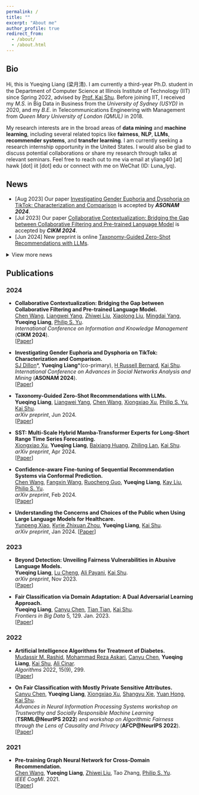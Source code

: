 ```yaml
---
permalink: /
title: ""
excerpt: "About me"
author_profile: true
redirect_from: 
  - /about/
  - /about.html
---
```

## Bio
Hi, this is Yueqing Liang (梁月清). I am currently a third-year Ph.D. student in the Department of Computer Science at Illinois Institute of Technology (IIT) since Spring 2022, advised by [Prof. Kai Shu](https://www.cs.emory.edu/~kshu5/index.html). Before joining IIT, I received my *M.S.* in Big Data in Business from the *University of Sydney (USYD)* in 2020, and my *B.E.* in Telecommunications Engineering with Management from *Queen Mary University of London (QMUL)* in 2018. 
<!-- You can find my [CV](http://yueqingliang1.github.io/files/Yueqing_Liang_CV.pdf) here. -->

<!--
Hi there! This is Yueqing Liang (梁月清), you can call me Luna as well. I am currently a first-year Ph.D. student in the [Department of Computer Science](https://www.iit.edu/computer-science) at [Illinois Institute of Technology (IIT)](https://www.iit.edu) since Spring 2022, advised by [Prof. Kai Shu](http://www.cs.iit.edu/~kshu/). Before joining IIT, I received my Master degree in [Big Data in Business](https://www.sydney.edu.au/handbooks/archive/2019/business_school_PG/coursework/subject_areas/big_data_business.shtml.html) from the [University of Sydney (USYD)](https://www.sydney.edu.au) in 2020, and my Bachelor degree in [Telecommunications Engineering with Management](http://eecs.qmul.ac.uk/study-abroad/joint-programme-bupt/bupt-degree-programmes/#bteml) from [Queen Mary University of London (QMUL)](https://www.qmul.ac.uk) in 2018.
-->

My research interests are in the broad areas of **data mining** and **machine learning**, including several related topics like **fairness**, **NLP**, **LLMs**, **recommender systems**, and **transfer learning**. I am currently seeking a research internship opportunity in the United States. I would also be glad to discuss potential collaborations or share my research through talks at relevant seminars. Feel free to reach out to me via email at yliang40 [at] hawk [dot] iit [dot] edu or connect with me on WeChat (ID: Luna_lyq).

<!-- \[[View My Curriculum Vitae](https://yueqingliang1.github.io/files/CV_Yingtong.pdf)\]   
 -->
<!--
-->

<!--
**<span style="color: indigo;">I am actively looking for research cooperation /summer internship positions related to machine learning fairness in United States. You can contact me via email (yliang40 AT hawk DOT iit DOT edu).</span>**
-->


## News

<div class="highlight">
  <ul>
    <li>[Aug 2023] Our paper <a href="https://imyday.github.io/pub/asonam2024/pdf/papers/1324_115.pdf">Investigating Gender Euphoria and Dysphoria on TikTok: Characterization and Comparison</a> is accepted by <strong><em>ASONAM 2024</em></strong>.</li>
    <li>[Jul 2023] Our paper <a href="https://arxiv.org/abs/2310.09400">Collaborative Contextualization: Bridging the Gap between Collaborative Filtering and Pre-trained Language Model</a> is accepted by <strong><em>CIKM 2024</em></strong>.</li>
    <li>[Jun 2024] New preprint is online <a href="https://arxiv.org/abs/2406.14043">Taxonomy-Guided Zero-Shot Recommendations with LLMs</a>.</li>
  </ul>
  
  <details>
    <summary>View more news</summary>
      <pre>
        <li>[Feb 2024] Be invited to serve as a PC member for <a href="https://kdd2024.kdd.org/">KDD 2024</a>.</li>
        <li>[Feb 2024] New preprint is online <a href="https://arxiv.org/abs/2402.08976">Confidence-aware Fine-tuning of Sequential Recommendation Systems via Conformal Prediction</a>.</li>
        <li>[Feb 2024] Be invited to serve as a PC member for <a href="https://socialmediaandsociety.org/">SMSociety 2024</a>.</li>
        <li>[Jan 2024] New preprint is online <a href="https://arxiv.org/abs/2401.09090">Understanding the Concerns and Choices of Public when Using Large Language Models for Healthcare</a>.</li>
        <li>[Jan 2024] Honored to be selected to participate <a href="https://web.cvent.com/event/af32de64-9853-4aff-a0c9-b0dc590dd1e8/summary">2024 CRA-WP Grad Cohort for Women</a>. Looking forward to meeting you in April in Minneapolis!</li>
        <li>[Dec 2023] Be invited to serve as a PC member for <a href="https://pakdd2024.org/">PAKDD 2024</a>.</li>
        <li>[Nov 2023] Be invited to serve as a PC member for <a href="https://www2024.thewebconf.org/">The Web Conference 2024</a>.</li>
        <li>[Jul 2023] Be invited to serve as a PC member for <a href="https://aaai.org/aaai-conference/">AAAI 2024</a>.</li>
        <li>[Jul 2023] Be invited to serve as an external reviewer for <a href="https://www.cloud-conf.net/icdm2023/">ICDM 2023</a>.</li>
        <li>[Jul 2023] Be invited to serve as a PC member for <a href="https://asonam.cpsc.ucalgary.ca/2023/index.html//">ASONAM 2023</a>.</li>
        <li>[Jun 2023] Attended <a href="https://facctconference.org/2023/">FAccT 2023</a> in Chicago.</li>
        <li>[Jun 2023] Be invited to serve as an external reviewer for <a href="https://uobevents.eventsair.com/cikm2023//">CIKM 2023</a>.</li>
        <li>[May 2023] Attended <a href="https://www.midwest-ml.org/2023/">MMLS 2023</a> in Chicago.</li>
        <li>[Apr 2023] Be invited to serve as an external reviewer for <a href="https://2023.ecmlpkdd.org/">ECML PKDD 2023</a>.</li>
        <li>[Feb 2023] Be invited to serve as an external reviewer for <a href="https://sigir.org/sigir2023/">SIGIR 2023</a>.</li>
        <li>[Jan 2023] Our paper <a href="https://www.frontiersin.org/articles/10.3389/fdata.2022.1049565/full?&utm_source=Email_to_authors_&utm_medium=Email&utm_content=T1_11.5e1_author&utm_campaign=Email_publication&field=&journalName=Frontiers_in_Big_Data&id=1049565">Fair Classification via Domain Adaptation: A Dual Adversarial Learning Approach</a> is accepted by <strong><em>Frontiers in Big Data</em></strong>.</li>
        <li>[Aug 2022] Be invited to serve as an external reviewer for <a href="https://www.wsdm-conference.org/2022/">WSDM 2022</a>.</li>
        <li>[Jul 2022] Be invited to serve as a co-reviewer for <a href="https://icdm22.cse.usf.edu//">ICDM 2022</a>.</li>
        <li>[Jul 2022] Be invited to serve as a subreviewer for <a href="http://sbp-brims.org/2022//">SBP-BRiMS 2022</a>.</li>
        <li>[Jun 2022] Be invited to serve as a subreviewer for <a href="https://sites.google.com/nyu.edu/discoml/home/">DisCoML 2022</a>.</li>
        <li>[Jun 2022] Be invited to serve as a subreviewer for <a href="https://www.cikm2022.org/">CIKM 2022</a>.</li>
        <li>[Apr 2022] Be invited to serve as a subreviewer for <a href="https://www.computer.org/csdl/journal/tk/">TKDE</a>.</li>
        <li>[Mar 2022] Be invited to serve as a subreviewer for <a href="https://sigir.org/sigir2022//">SIGIR 2022</a>.</li>
        <li>[Feb 2022] Be invited to serve as a subreviewer for <a href="https://ieeexplore.ieee.org/xpl/aboutJournal.jsp?punumber=6570650/">TCSS</a>.</li>
        <li>[Feb 2022] Be invited to serve as an external reviewer for <a href="https://www.kdd.org/kdd2022//">KDD 2022</a>.</li>
        <li>[Jan 2022] Be invited to serve as a subreviewer for <a href="https://www.siam.org/conferences/cm/conference/sdm22/">SDM 2022</a>.</li>
        <li>[Jan 2022] Be invited to serve as a subreviewer for <a href="https://www.sciencedirect.com/journal/knowledge-based-systems/">Knowledge-Based Systems</a>.</li>
        <li>[Dec 2021] Be invited to serve as a subreviewer for <a href="https://www.sciencedirect.com/journal/information-and-management/">Information & Management</a>.</li>
      </pre>
  </details>
</div>



 

## Publications
### 2024

  * **Collaborative Contextualization: Bridging the Gap between Collaborative Filtering and Pre-trained Language Model.**  
  [Chen Wang](https://scholar.google.com/citations?user=9xS58ucAAAAJ&hl=en), [Liangwei Yang](https://yangliangwei.github.io/), [Zhiwei Liu](https://sites.google.com/view/zhiwei-jim), [Xiaolong Liu](https://scholar.google.com/citations?user=ooBkvK4AAAAJ&hl=en), [Mingdai Yang](https://scholar.google.com/citations?user=1h0mbWoAAAAJ&hl=zh-CN), **Yueqing Liang**, [Philip S. Yu](https://scholar.google.com/citations?user=D0lL1r0AAAAJ&hl=en).  
  *International Conference on Information and Knowledge Management* (**CIKM 2024**).  
\[[Paper](https://arxiv.org/abs/2310.09400)\]

  * **Investigating Gender Euphoria and Dysphoria on TikTok: Characterization and Comparison.**  
  [SJ Dillon](https://anthropology.emory.edu/people/grad_bios/dillon-sj.html)\*, **Yueqing Liang**\*(co-primary), [H Russell Bernard](https://hrussellbernard.com/), [Kai Shu](http://www.cs.iit.edu/~kshu/).  
  *International Conference on Advances in Social Networks Analysis and Mining* (**ASONAM 2024**).  
\[[Paper](https://arxiv.org/abs/2305.19552)\]

  * **Taxonomy-Guided Zero-Shot Recommendations with LLMs.**  
  **Yueqing Liang**, [Liangwei Yang](https://yangliangwei.github.io/), [Chen Wang](https://scholar.google.com/citations?user=9xS58ucAAAAJ&hl=en), [Xiongxiao Xu](https://xiongxiaoxu.github.io/), [Philip S. Yu](https://scholar.google.com/citations?user=D0lL1r0AAAAJ&hl=en), [Kai Shu](http://www.cs.iit.edu/~kshu/).  
  *arXiv preprint*, Jun 2024.  
\[[Paper](https://arxiv.org/abs/2406.14043)\]

  * **SST: Multi-Scale Hybrid Mamba-Transformer Experts for Long-Short Range Time Series Forecasting.**  
  [Xiongxiao Xu](https://xiongxiaoxu.github.io/), **Yueqing Liang**, [Baixiang Huang](https://baixianghuang.github.io/), [Zhiling Lan](https://lanzhiling.github.io/), [Kai Shu](http://www.cs.iit.edu/~kshu/).  
  *arXiv preprint*, Apr 2024.  
\[[Paper](https://arxiv.org/abs/2404.14757)\]

  * **Confidence-aware Fine-tuning of Sequential Recommendation Systems via Conformal Prediction.**  
  [Chen Wang](https://scholar.google.com/citations?user=9xS58ucAAAAJ&hl=en), [Fangxin Wang](https://fangxin-wang.github.io/), [Ruocheng Guo](https://scholar.google.com/citations?user=8Nuj8NwAAAAJ), **Yueqing Liang**, [Kay Liu](https://kayzliu.com/), [Philip S. Yu](https://scholar.google.com/citations?user=D0lL1r0AAAAJ&hl=en).  
  *arXiv preprint*, Feb 2024.  
\[[Paper](https://arxiv.org/abs/2402.08976)\]

  * **Understanding the Concerns and Choices of the Public when Using Large Language Models for Healthcare.**  
  [Yunpeng Xiao](https://24yearsoldstudent.github.io/), [Kyrie Zhixuan Zhou](https://kyriezz.com/), **Yueqing Liang**, [Kai Shu](http://www.cs.iit.edu/~kshu/).  
  *arXiv preprint*, Jan 2024. 
\[[Paper](https://arxiv.org/abs/2401.09090)\]



### 2023
  * **Beyond Detection: Unveiling Fairness Vulnerabilities in Abusive Language Models.**  
  **Yueqing Liang**, [Lu Cheng](https://lcheng.org/), [Ali Payani](https://scholar.google.com/citations?user=9rHwD8wAAAAJ&hl=en), [Kai Shu](http://www.cs.iit.edu/~kshu/).  
  *arXiv preprint*, Nov 2023.  
\[[Paper](https://arxiv.org/abs/2311.09428)\]

  * **Fair Classification via Domain Adaptation: A Dual Adversarial Learning Approach.**  
  **Yueqing Liang**, [Canyu Chen](https://canyuchen.com/), [Tian Tian](https://www.linkedin.com/in/tian-tian-3b0a9bb0/), [Kai Shu](http://www.cs.iit.edu/~kshu/).  
  *Frontiers in Big Data* 5, 129. Jan. 2023.  
\[[Paper](https://www.frontiersin.org/articles/10.3389/fdata.2022.1049565/full?&utm_source=Email_to_authors_&utm_medium=Email&utm_content=T1_11.5e1_author&utm_campaign=Email_publication&field=&journalName=Frontiers_in_Big_Data&id=1049565)\]



### 2022
  * **Artificial Intelligence Algorithms for Treatment of Diabetes.**  
  [Mudassir M. Rashid](https://scholar.google.com/citations?user=F3OZmPoAAAAJ&hl=en), [Mohammad Reza Askari](https://scholar.google.com/citations?user=njl6K6VfGlAC&hl=en), [Canyu Chen](https://canyuchen.com/), **Yueqing Liang**, [Kai Shu](http://www.cs.iit.edu/~kshu/), [Ali Cinar](https://sites.google.com/iit.edu/ali-cinar).  
  *Algorithms* 2022, 15(9), 299.  
\[[Paper](https://www.mdpi.com/1999-4893/15/9/299)\]

  * **On Fair Classification with Mostly Private Sensitive Attributes.**  
  [Canyu Chen](https://canyuchen.com/), **Yueqing Liang**, [Xiongxiao Xu](https://xiongxiaoxu.github.io/), [Shangyu Xie](https://scholar.google.com/citations?user=fZXYI2wAAAAJ&hl=en), [Yuan Hong](https://yhongcs.github.io/index.html), [Kai Shu](http://www.cs.iit.edu/~kshu/).  
  *Advances in Neural Information Processing Systems workshop on Trustworthy and Socially Responsible Machine Learning* (**TSRML@NeurIPS 2022**) and *workshop on Algorithmic Fairness through the Lens of Causality and Privacy* (**AFCP@NeurIPS 2022**).  
\[[Paper](https://arxiv.org/abs/2207.08336)\]
<!-- *Advances in Neural Information Processing Systems(NeurIPS), Workshop*, 2022.   -->



### 2021
  * **Pre-training Graph Neural Network for Cross-Domain Recommendation.**  
  [Chen Wang](https://scholar.google.com/citations?user=9xS58ucAAAAJ&hl=en), **Yueqing Liang**, [Zhiwei Liu](https://sites.google.com/view/zhiwei-jim), Tao Zhang, [Philip S. Yu](https://scholar.google.com/citations?user=D0lL1r0AAAAJ&hl=en).  
  *IEEE CogMI*. 2021.  
\[[Paper](https://arxiv.org/abs/2111.08268)\]


